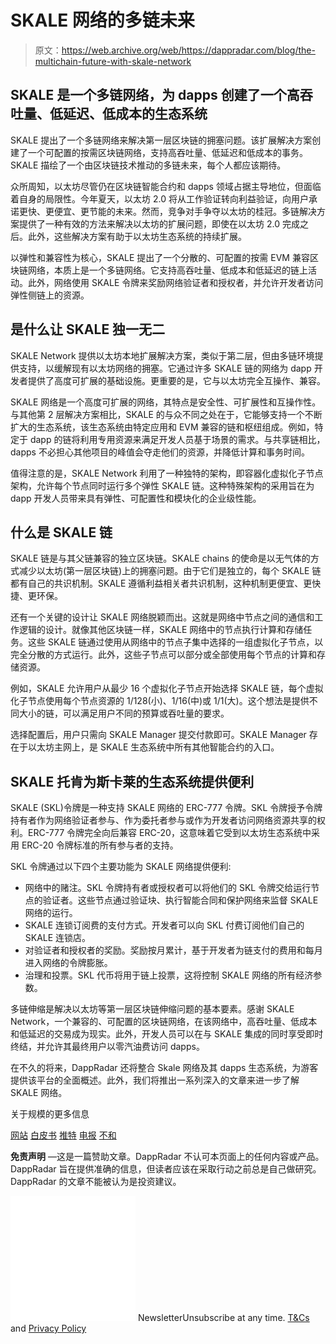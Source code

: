 # SKALE 网络的多链未来

> 原文：<https://web.archive.org/web/https://dappradar.com/blog/the-multichain-future-with-skale-network>

## SKALE 是一个多链网络，为 dapps 创建了一个高吞吐量、低延迟、低成本的生态系统

SKALE 提出了一个多链网络来解决第一层区块链的拥塞问题。该扩展解决方案创建了一个可配置的按需区块链网络，支持高吞吐量、低延迟和低成本的事务。SKALE 描绘了一个由区块链技术推动的多链未来，每个人都应该期待。

众所周知，以太坊尽管仍在区块链智能合约和 dapps 领域占据主导地位，但面临着自身的局限性。今年夏天，以太坊 2.0 将从工作验证转向利益验证，向用户承诺更快、更便宜、更节能的未来。然而，竞争对手争夺以太坊的桂冠。多链解决方案提供了一种有效的方法来解决以太坊的扩展问题，即使在以太坊 2.0 完成之后。此外，这些解决方案有助于以太坊生态系统的持续扩展。

以弹性和兼容性为核心，SKALE 提出了一个分散的、可配置的按需 EVM 兼容区块链网络，本质上是一个多链网络。它支持高吞吐量、低成本和低延迟的链上活动。此外，网络使用 SKALE 令牌来奖励网络验证者和授权者，并允许开发者访问弹性侧链上的资源。

## 是什么让 SKALE 独一无二

SKALE Network 提供以太坊本地扩展解决方案，类似于第二层，但由多链环境提供支持，以缓解现有以太坊网络的拥塞。它通过许多 SKALE 链的网络为 dapp 开发者提供了高度可扩展的基础设施。更重要的是，它与以太坊完全互操作、兼容。

SKALE 网络是一个高度可扩展的网络，其特点是安全性、可扩展性和互操作性。与其他第 2 层解决方案相比，SKALE 的与众不同之处在于，它能够支持一个不断扩大的生态系统，该生态系统由特定应用和 EVM 兼容的链和枢纽组成。例如，特定于 dapp 的链将利用专用资源来满足开发人员基于场景的需求。与共享链相比，dapps 不必担心其他项目的峰值会夺走他们的资源，并降低计算和事务时间。

值得注意的是，SKALE Network 利用了一种独特的架构，即容器化虚拟化子节点架构，允许每个节点同时运行多个弹性 SKALE 链。这种特殊架构的采用旨在为 dapp 开发人员带来具有弹性、可配置性和模块化的企业级性能。

## 什么是 SKALE 链

SKALE 链是与其父链兼容的独立区块链。SKALE chains 的使命是以无气体的方式减少以太坊(第一层区块链)上的拥塞问题。由于它们是独立的，每个 SKALE 链都有自己的共识机制。SKALE 遵循利益相关者共识机制，这种机制更便宜、更快捷、更环保。

还有一个关键的设计让 SKALE 网络脱颖而出。这就是网络中节点之间的通信和工作逻辑的设计。就像其他区块链一样，SKALE 网络中的节点执行计算和存储任务。这些 SKALE 链通过使用从网络中的节点子集中选择的一组虚拟化子节点，以完全分散的方式运行。此外，这些子节点可以部分或全部使用每个节点的计算和存储资源。

例如，SKALE 允许用户从最少 16 个虚拟化子节点开始选择 SKALE 链，每个虚拟化子节点使用每个节点资源的 1/128(小)、1/16(中)或 1/1(大)。这个想法是提供不同大小的链，可以满足用户不同的预算或吞吐量的要求。

选择配置后，用户只需向 SKALE Manager 提交付款即可。SKALE Manager 存在于以太坊主网上，是 SKALE 生态系统中所有其他智能合约的入口。

## SKALE 托肯为斯卡莱的生态系统提供便利

SKALE (SKL)令牌是一种支持 SKALE 网络的 ERC-777 令牌。SKL 令牌授予令牌持有者作为网络验证者参与、作为委托者参与或作为开发者访问网络资源共享的权利。ERC-777 令牌完全向后兼容 ERC-20，这意味着它受到以太坊生态系统中采用 ERC-20 令牌标准的所有参与者的支持。

SKL 令牌通过以下四个主要功能为 SKALE 网络提供便利:

*   网络中的赌注。SKL 令牌持有者或授权者可以将他们的 SKL 令牌交给运行节点的验证者。这些节点通过验证块、执行智能合同和保护网络来监督 SKALE 网络的运行。
*   SKALE 连锁订阅费的支付方式。开发者可以向 SKL 付费订阅他们自己的 SKALE 连锁店。
*   对验证者和授权者的奖励。奖励按月累计，基于开发者为链支付的费用和每月进入网络的令牌膨胀。
*   治理和投票。SKL 代币将用于链上投票，这将控制 SKALE 网络的所有经济参数。

多链伸缩是解决以太坊等第一层区块链伸缩问题的基本要素。感谢 SKALE Network，一个兼容的、可配置的区块链网络，在该网络中，高吞吐量、低成本和低延迟的交易成为现实。此外，开发人员可以在与 SKALE 集成的同时享受即时终结，并允许其最终用户以零汽油费访问 dapps。

在不久的将来，DappRadar 还将整合 Skale 网络及其 dapps 生态系统，为游客提供该平台的全面概述。此外，我们将推出一系列深入的文章来进一步了解 SKALE 网络。

关于规模的更多信息

[网站](https://web.archive.org/web/20221112173346/https://skale.network/)
[白皮书](https://web.archive.org/web/20221112173346/https://skale.network/whitepaper)
[推特](https://web.archive.org/web/20221112173346/https://twitter.com/SkaleNetwork)
[电报](https://web.archive.org/web/20221112173346/https://t.me/skaleofficial)
[不和](https://web.archive.org/web/20221112173346/https://discord.com/invite/gM5XBy6)

**免责声明** —这是一篇赞助文章。DappRadar 不认可本页面上的任何内容或产品。DappRadar 旨在提供准确的信息，但读者应该在采取行动之前总是自己做研究。DappRadar 的文章不能被认为是投资建议。

![](img/6d5a4a2d609c56e1a5771717e54ba759.png) NewsletterUnsubscribe at any time. [T&Cs](https://web.archive.org/web/20221112173346/https://dappradar.com/terms) and [Privacy Policy](https://web.archive.org/web/20221112173346/https://dappradar.com/privacy-policy)